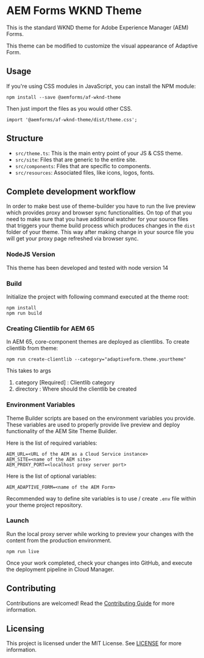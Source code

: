 # AEM Forms WKND Theme

This is the standard WKND theme for Adobe Experience Manager (AEM) Forms.

This theme can be modified to customize the visual appearance of Adaptive Form.

## Usage

If you're using CSS modules in JavaScript, you can install the NPM module:

```
npm install --save @aemforms/af-wknd-theme
```

Then just import the files as you would other CSS.

```
import '@aemforms/af-wknd-theme/dist/theme.css';
```

## Structure

* `src/theme.ts`: This is the main entry point of your JS & CSS theme.
* `src/site`: Files that are generic to the entire site.
* `src/components`: Files that are specific to components.
* `src/resources`: Associated files, like icons, logos, fonts.


## Complete development workflow

In order to make best use of theme-builder you have to run the live preview which provides proxy and browser sync functionalities. On top of that you need to make sure that you have additional watcher for your source files that triggers your theme build process which produces changes in the `dist` folder of your theme. This way after making change in your source file you will get your proxy page refreshed via browser sync.

### NodeJS Version
This theme has been developed and tested with node version 14

### Build

Initialize the project with following command executed at the theme root:

```
npm install
npm run build
```

### Creating Clientlib for AEM 65
In AEM 65, core-component themes are deployed as clientlibs. To create clientlib from theme:
```
npm run create-clientlib --category="adaptiveform.theme.yourtheme"
```
This takes to args 
1. category [Required] : Clientlib category
2. directory : Where should the clientlib be created

### Environment Variables

Theme Builder scripts are based on the environment variables you provide. These variables are used to properly provide live preview and deploy functionality of the AEM Site Theme Builder. 

Here is the list of required variables:

```
AEM_URL=<URL of the AEM as a Cloud Service instance>
AEM_SITE=<name of the AEM site>
AEM_PROXY_PORT=<localhost proxy server port>
```
Here is the list of optional variables:

```
AEM_ADAPTIVE_FORM=<name of the AEM Form>
```
Recommended way to define site variables is to use / create `.env` file within your theme project repository.

### Launch

Run the local proxy server while working to preview your changes with the content from the production environment.

```
npm run live
```

 Once your work completed, check your changes into GitHub, and execute the deployment pipeline in Cloud Manager.

## Contributing

Contributions are welcomed! Read the [Contributing Guide](.github/CONTRIBUTING.md) for more information.

## Licensing

This project is licensed under the MIT License. See [LICENSE](LICENSE) for more information.
